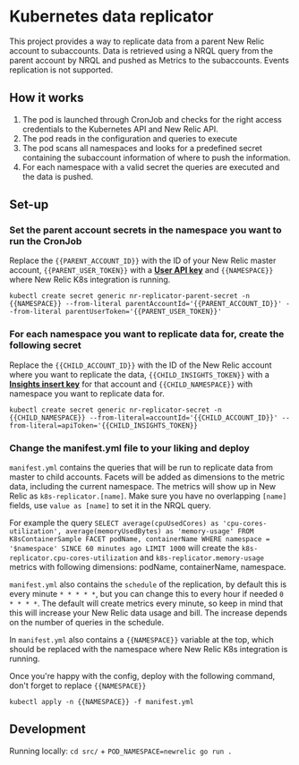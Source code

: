 # Kubernetes data replicator

This project provides a way to replicate data from a parent New Relic account to subaccounts. Data is retrieved using a NRQL query from the parent account by NRQL and pushed as Metrics to the subaccounts. Events replication is not supported.

## How it works

1) The pod is launched through CronJob and checks for the right access credentials to the Kubernetes API and New Relic API.
2) The pod reads in the configuration and queries to execute
3) The pod scans all namespaces and looks for a predefined secret containing the subaccount information of where to push the information.
4) For each namespace with a valid secret the queries are executed and the data is pushed.

## Set-up

### Set the parent account secrets in the namespace you want to run the CronJob

Replace the `{{PARENT_ACCOUNT_ID}}` with the ID of your New Relic master account, `{{PARENT_USER_TOKEN}}` with a [**User API key**](https://docs.newrelic.com/docs/apis/get-started/intro-apis/new-relic-api-keys/) and `{{NAMESPACE}}` where New Relic K8s integration is running.

`kubectl create secret generic nr-replicator-parent-secret -n {{NAMESPACE}} --from-literal parentAccountId='{{PARENT_ACCOUNT_ID}}' --from-literal parentUserToken='{{PARENT_USER_TOKEN}}'`

### For each namespace you want to replicate data for, create the following secret

Replace the `{{CHILD_ACCOUNT_ID}}` with the ID of the New Relic account where you want to replicate the data, `{{CHILD_INSIGHTS_TOKEN}}` with a [**Insights insert key**](https://docs.newrelic.com/docs/apis/get-started/intro-apis/new-relic-api-keys/) for that account and `{{CHILD_NAMESPACE}}` with namespace you want to replicate data for.

`kubectl create secret generic nr-replicator-secret -n {{CHILD_NAMESPACE}} --from-literal=accountId='{{CHILD_ACCOUNT_ID}}' --from-literal=apiToken='{{CHILD_INSIGHTS_TOKEN}}`

### Change the manifest.yml file to your liking and deploy

`manifest.yml` contains the queries that will be run to replicate data from master to child accounts. Facets will be added as dimensions to the metric data, including the current namespace. The metrics will show up in New Relic as `k8s-replicator.[name]`. Make sure you have no overlapping `[name]` fields, use `value as [name]` to set it in the NRQL query.

For example the query `SELECT average(cpuUsedCores) as 'cpu-cores-utilization', average(memoryUsedBytes) as 'memory-usage' FROM K8sContainerSample FACET podName, containerName WHERE namespace = '$namespace' SINCE 60 minutes ago LIMIT 1000` will create the `k8s-replicator.cpu-cores-utilization` and `k8s-replicator.memory-usage` metrics with following dimensions: podName, containerName, namespace.

`manifest.yml` also contains the `schedule` of the replication, by default this is every minute `* * * * *`, but you can change this to every hour if needed `0 * * * *`. The default will create metrics every minute, so keep in mind that this will increase your New Relic data usage and bill. The increase depends on the number of queries in the schedule.

In `manifest.yml` also contains a `{{NAMESPACE}}` variable at the top, which should be replaced with the namespace where New Relic K8s integration is running.

Once you're happy with the config, deploy with the following command, don't forget to replace `{{NAMESPACE}}`

`kubectl apply -n {{NAMESPACE}} -f manifest.yml`

## Development

Running locally: `cd src/` + `POD_NAMESPACE=newrelic go run .`
